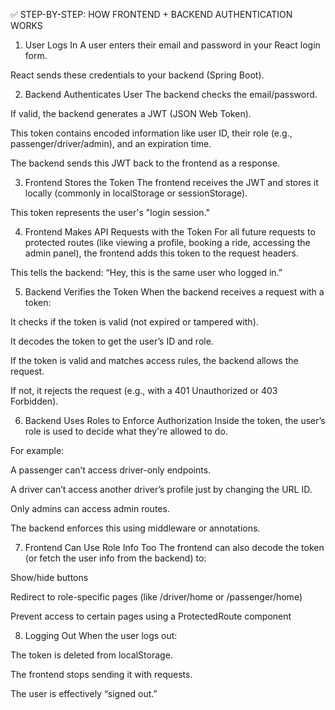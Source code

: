 ✅ STEP-BY-STEP: HOW FRONTEND + BACKEND AUTHENTICATION WORKS

1. User Logs In
A user enters their email and password in your React login form.

React sends these credentials to your backend (Spring Boot).

2. Backend Authenticates User
The backend checks the email/password.

If valid, the backend generates a JWT (JSON Web Token).

This token contains encoded information like user ID, their role (e.g., passenger/driver/admin), and an expiration time.

The backend sends this JWT back to the frontend as a response.

3. Frontend Stores the Token
The frontend receives the JWT and stores it locally (commonly in localStorage or sessionStorage).

This token represents the user's "login session."

4. Frontend Makes API Requests with the Token
For all future requests to protected routes (like viewing a profile, booking a ride, accessing the admin panel), the frontend adds this token to the request headers.

This tells the backend: “Hey, this is the same user who logged in.”

5. Backend Verifies the Token
When the backend receives a request with a token:

It checks if the token is valid (not expired or tampered with).

It decodes the token to get the user’s ID and role.

If the token is valid and matches access rules, the backend allows the request.

If not, it rejects the request (e.g., with a 401 Unauthorized or 403 Forbidden).

6. Backend Uses Roles to Enforce Authorization
Inside the token, the user’s role is used to decide what they're allowed to do.

For example:

A passenger can’t access driver-only endpoints.

A driver can’t access another driver’s profile just by changing the URL ID.

Only admins can access admin routes.

The backend enforces this using middleware or annotations.

7. Frontend Can Use Role Info Too
The frontend can also decode the token (or fetch the user info from the backend) to:

Show/hide buttons

Redirect to role-specific pages (like /driver/home or /passenger/home)

Prevent access to certain pages using a ProtectedRoute component

8. Logging Out
When the user logs out:

The token is deleted from localStorage.

The frontend stops sending it with requests.

The user is effectively “signed out.”